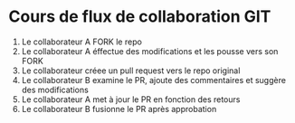 # Cours de flux de collaboration GIT

1. Le collaborateur A FORK le repo
2. Le collaborateur A éffectue des modifications et les pousse vers son FORK
3. Le collaborateur créee un pull request vers le repo original 
4. Le collaborateur B examine le PR, ajoute des commentaires et suggère des modifications
5. Le collaborateur A met à jour le PR en fonction des retours 
6. Le collaborateur B fusionne le PR après approbation
